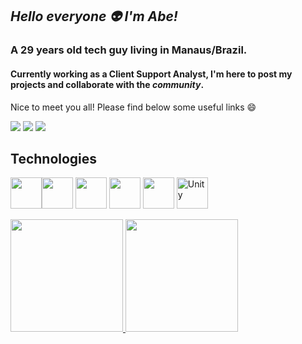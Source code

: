 ## _Hello everyone 👽 I'm Abe!_


### A 29 years old tech guy living in Manaus/Brazil.
#### Currently working as a Client Support Analyst, I'm here to post my projects and collaborate with the *community*. 
Nice to meet you all!
Please find below some useful links 😄<br>

<div>
<a href="https://www.instagram.com/meloabraaoo/" target="_blank"><img src="https://img.shields.io/badge/-Instagram-%23E4405F?style=for-the-badge&logo=instagram&logoColor=white" target="_blank"></a>
<a href="https://www.linkedin.com/in/abraaomelomec/" target="_blank"><img src="https://img.shields.io/badge/-LinkedIn-%230077B5?style=for-the-badge&logo=linkedin&logoColor=white" target="_blank"></a>   
<a href = "mailto:abraao.st.melo@gmail.com"><img src="https://img.shields.io/badge/Gmail-D14836?style=for-the-badge&logo=gmail&logoColor=white" target="_blank"></a>
</div>

## Technologies
<img src="https://cdn.jsdelivr.net/gh/devicons/devicon/icons/git/git-original.svg" width="50" height="50"/><img src="https://cdn.jsdelivr.net/gh/devicons/devicon/icons/html5/html5-original.svg" width="50" height="50"/> <img src="https://cdn.jsdelivr.net/gh/devicons/devicon/icons/css3/css3-original.svg" width="50" height="50"/>
<img src="https://cdn.jsdelivr.net/gh/devicons/devicon/icons/android/android-original.svg" width="50" height="50"/> <img src="https://cdn.jsdelivr.net/gh/devicons/devicon/icons/java/java-original.svg" width="50" height="50"/>
<img src="https://www.svgrepo.com/show/331626/unity.svg" width="50" height="50" alt="Unity"/>


<div>
<a href="https://github.com/abraaomelo">
<img height="180em" src="https://github-readme-stats.vercel.app/api/top-langs/?username=abraaomelo&layout=compact&langs_count=7&theme=dracula"/>
<img height="180em" src="https://github-readme-stats.vercel.app/api?username=abraaomelo&show_icons=true&theme=dracula&include_all_commits=true&count_private=true"/>
</div>        


